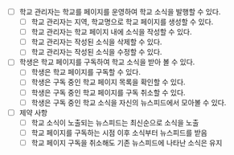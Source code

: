 - [ ] 학교 관리자는 학교를 페이지를 운영하여 학교 소식을 발행할 수 있다.
	- [ ] 학교 관리자는 지역, 학교명으로 학교 페이지를 생성할 수 있다.
	- [ ] 학교 관리자는 학교 페이지 내에 소식을 작성할 수 있다.
	- [ ] 학교 관리자는 작성된 소식을 삭제할 수 있다.
	- [ ] 학교 관리자는 작성된 소식을 수정할 수 있다.
- [ ] 학생은 학교 페이지를 구독하여 학교 소식을 받아 볼 수 있다.
	- [ ] 학생은 학교 페이지를 구독할 수 있다.
	- [ ] 학생은 구독 중인 학교 페이지 목록을 확인할 수 있다.
	- [ ] 학생은 구독 중인 학교 페이지를 구독 취소할 수 있다.
	- [ ] 학생은 구독 중인 학교 소식을 자신의 뉴스피드에서 모아볼 수 있다.
- [ ] 제약 사항
	- [ ] 학교 소식이 노출되는 뉴스피드는 최신순으로 소식을 노출
	- [ ] 학교 페이지를 구독하는 시점 이후 소식부터 뉴스피드를 받음
	- [ ] 학교 페이지 구독을 취소해도 기존 뉴스피드에 나타난 소식은 유지

